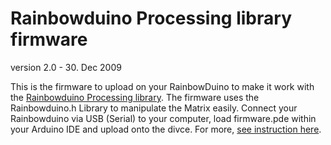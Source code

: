 # Rainbowduino Processing library  firmware

version 2.0 - 30. Dec 2009

This is the firmware to upload on your RainbowDuino to make it work with the [Rainbowduino Processing library](http://rngtng.github.com/rainbowduino). The firmware uses the Rainbowduino.h Library to manipulate the Matrix easily. Connect your Rainbowduino via USB (Serial) to your computer, load firmware.pde within your Arduino IDE and upload onto the divce. For more, [see instruction here](http://www.rngtng.com/2009/06/25/rainbowduino-here-it-is-and-how-to-program-it).

 